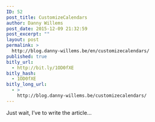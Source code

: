 ```yaml
---
ID: 52
post_title: CustomizeCalendars
author: Danny Willems
post_date: 2015-12-09 21:32:59
post_excerpt: ""
layout: post
permalink: >
  http://blog.danny-willems.be/en/customizecalendars/
published: true
bitly_url:
  - http://bit.ly/1OD0fXE
bitly_hash:
  - 1OD0fXE
bitly_long_url:
  - >
    http://blog.danny-willems.be/customizecalendars/
---
```

Just wait, I’ve to write the article…